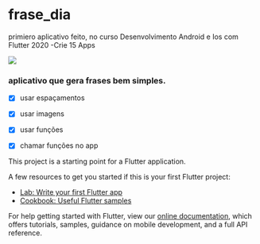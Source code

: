 # frase_dia

primiero aplicativo feito, no curso Desenvolvimento Android e Ios com Flutter 2020 -Crie 15 Apps

![](C:/Users/Diego/OneDrive/Documentos/Estudo/Programacao/4-Mobile/Flutter/01-Basico/frase_dia/images/frases.jpg)

### aplicativo que gera frases bem simples.

- [x] usar espaçamentos

- [x] usar imagens

- [x] usar funções

- [x] chamar funções no app



This project is a starting point for a Flutter application.

A few resources to get you started if this is your first Flutter project:

- [Lab: Write your first Flutter app](https://flutter.dev/docs/get-started/codelab)
- [Cookbook: Useful Flutter samples](https://flutter.dev/docs/cookbook)

For help getting started with Flutter, view our
[online documentation](https://flutter.dev/docs), which offers tutorials,
samples, guidance on mobile development, and a full API reference.

